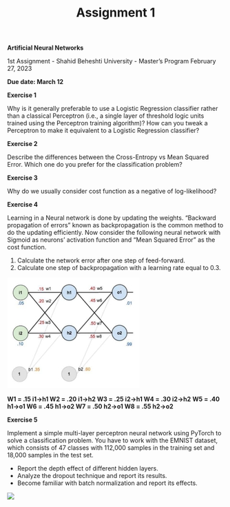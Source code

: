 ﻿---
layout: default
title: Assignment 1
nav_order: 1
has_children: false
parent: Assignments
permalink: /assignments/Assignment 1/Assignment 1
---



**Artificial Neural Networks**

1st Assignment - Shahid Beheshti University - Master’s Program February 27, 2023

**Due date: March 12**

**Exercise 1**

Why is it generally preferable to use a Logistic Regression classifier rather than a classical Perceptron (i.e., a single layer of threshold logic units trained using the Perceptron training algorithm)? How can you tweak a Perceptron to make it equivalent to a Logistic Regression classifier?

**Exercise 2**

Describe the differences between the Cross-Entropy vs Mean Squared Error. Which one do you prefer for the classification problem?

**Exercise 3**

Why do we usually consider cost function as a negative of log-likelihood?

**Exercise 4**

Learning in a Neural network is done by updating the weights. “Backward propagation of errors” known as backpropagation is the common method to do the updating efficiently. Now consider the following neural network with Sigmoid as neurons’ activation function and “Mean Squared Error” as the cost function.

1. Calculate the network error after one step of feed-forward.
1. Calculate one step of backpropagation with a learning rate equal to 0.3.

![](Aspose.Words.9fea8443-b32d-4f5c-91d3-552d381d818e.001.jpeg)

**W1 = .15 i1->h1       W2 = .20 i1->h2         W3 = .25 i2->h1      W4 = .30 i2->h2**
**W5 = .40 h1->o1       W6 = .45 h1->o2         W7 = .50 h2->o1      W8 = .55 h2->o2**

**Exercise 5**

Implement a simple multi-layer perceptron neural network using PyTorch to solve a classification problem. You have to work with the EMNIST dataset, which consists of 47 classes with 112,000 samples in the training set and 18,000 samples in the test set.

- Report the depth effect of different hidden layers.
- Analyze the dropout technique and report its results.
- Become familiar with batch normalization and report its effects.

![](Aspose.Words.9fea8443-b32d-4f5c-91d3-552d381d818e.002.png)
